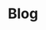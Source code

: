 ---
title: Blog
menu:
  middle:
    name: Blog
    weight: 5
  bottom:
    name: Blog
    weight: 5
---